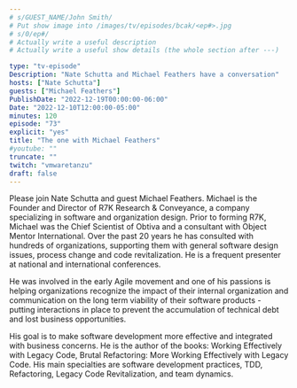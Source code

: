 ```yaml
---
# s/GUEST_NAME/John Smith/
# Put show image into /images/tv/episodes/bcak/<ep#>.jpg
# s/0/ep#/
# Actually write a useful description
# Actually write a useful show details (the whole section after ---)

type: "tv-episode"
Description: "Nate Schutta and Michael Feathers have a conversation"
hosts: ["Nate Schutta"]
guests: ["Michael Feathers"]
PublishDate: "2022-12-19T00:00:00-06:00"
Date: "2022-12-10T12:00:00-05:00"
minutes: 120
episode: "73"
explicit: "yes"
title: "The one with Michael Feathers"
#youtube: ""
truncate: ""
twitch: "vmwaretanzu"
draft: false
---
```


Please join Nate Schutta and guest Michael Feathers. Michael is the Founder and Director of R7K Research & Conveyance, a company specializing in software and organization design. Prior to forming R7K, Michael was the Chief Scientist of Obtiva and a consultant with Object Mentor International. Over the past 20 years he has consulted with hundreds of organizations, supporting them with general software design issues, process change and code revitalization. He is a frequent presenter at national and international conferences.

He was involved in the early Agile movement and one of his passions is helping organizations recognize the impact of their internal organization and communication on the long term viability of their software products - putting interactions in place to prevent the accumulation of technical debt and lost business opportunities.

His goal is to make software development more effective and integrated with business concerns. He is the author of the books: Working Effectively with Legacy Code, Brutal Refactoring: More Working Effectively with Legacy Code. His main specialties are software development practices, TDD, Refactoring, Legacy Code Revitalization, and team dynamics.
